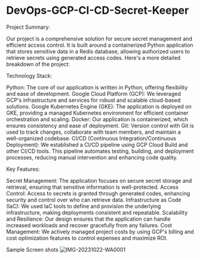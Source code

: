 # DevOps-GCP-CI-CD-Secret-Keeper

Project Summary:

Our project is a comprehensive solution for secure secret management and efficient access control. It is built around a containerized Python application that stores sensitive data in a Redis database, allowing authorized users to retrieve secrets using generated access codes. Here's a more detailed breakdown of the project:

Technology Stack:

Python: The core of our application is written in Python, offering flexibility and ease of development.
Google Cloud Platform (GCP): We leveraged GCP's infrastructure and services for robust and scalable cloud-based solutions.
Google Kubernetes Engine (GKE): The application is deployed on GKE, providing a managed Kubernetes environment for efficient container orchestration and scaling.
Docker: Our application is containerized, which ensures consistency and ease of deployment.
Git: Version control with Git is used to track changes, collaborate with team members, and maintain a well-organized codebase.
CI/CD (Continuous Integration/Continuous Deployment): We established a CI/CD pipeline using GCP Cloud Build and other CI/CD tools. This pipeline automates testing, building, and deployment processes, reducing manual intervention and enhancing code quality.

Key Features:

Secret Management: The application focuses on secure secret storage and retrieval, ensuring that sensitive information is well-protected.
Access Control: Access to secrets is granted through generated codes, enhancing security and control over who can retrieve data.
Infrastructure as Code (IaC): We used IaC tools to define and provision the underlying infrastructure, making deployments consistent and repeatable.
Scalability and Resilience: Our design ensures that the application can handle increased workloads and recover gracefully from any failures.
Cost Management: We actively managed project costs by using GCP's billing and cost optimization features to control expenses and maximize ROI.

Sample Screen shots
![IMG-20231022-WA0001](https://github.com/aswinks123/DevOps-GCP-CI-CD-Secret-Keeper/assets/108337342/65269661-7863-45a7-a6c9-793aeed78902)
